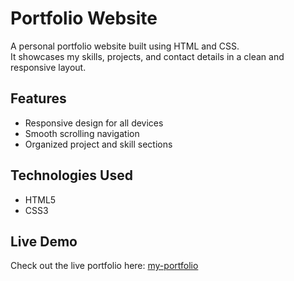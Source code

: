 # Portfolio Website

A personal portfolio website built using HTML and CSS.  
It showcases my skills, projects, and contact details in a clean and responsive layout.

## Features
- Responsive design for all devices
- Smooth scrolling navigation
- Organized project and skill sections

## Technologies Used
- HTML5  
- CSS3  

## Live Demo
Check out the live portfolio here: [my-portfolio](https://aliarubab.github.io/my-portfolio/myPotfolio/index.html)
